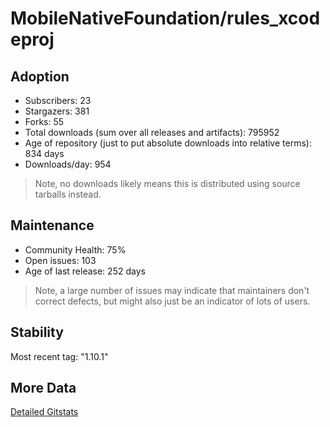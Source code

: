 # MobileNativeFoundation/rules_xcodeproj

## Adoption

- Subscribers: 23
- Stargazers: 381
- Forks: 55
- Total downloads (sum over all releases and artifacts): 795952
- Age of repository (just to put absolute downloads into relative terms): 834 days
- Downloads/day: 954

> Note, no downloads likely means this is distributed using source tarballs instead.

## Maintenance

- Community Health: 75%
- Open issues: 103
- Age of last release: 252 days

> Note, a large number of issues may indicate that maintainers don't correct defects, but might also
> just be an indicator of lots of users.

## Stability

Most recent tag: "1.10.1"

## More Data

[Detailed Gitstats](/bazel-catalog/gitstats/MobileNativeFoundation/rules_xcodeproj)

